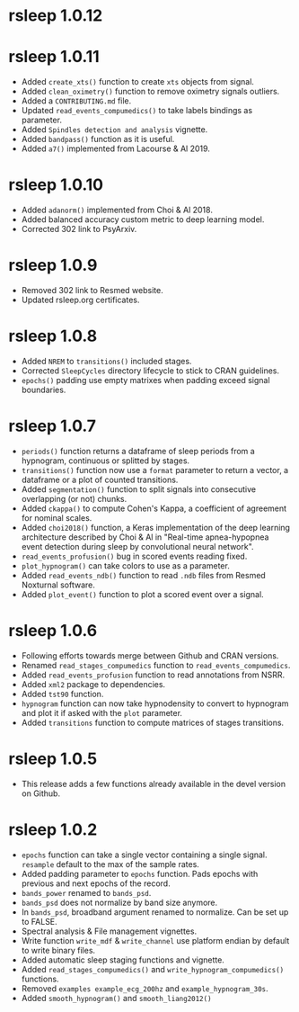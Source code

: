 # rsleep 1.0.12

# rsleep 1.0.11

  * Added `create_xts()` function to create `xts` objects from signal.
  * Added `clean_oximetry()` function to remove oximetry signals outliers.
  * Added a `CONTRIBUTING.md` file.
  * Updated `read_events_compumedics()` to take labels bindings as parameter.
  * Added `Spindles detection and analysis` vignette.
  * Added `bandpass()` function as it is useful.
  * Added `a7()` implemented from Lacourse & Al 2019.

# rsleep 1.0.10

  * Added `adanorm()` implemented from Choi & Al 2018.
  * Added balanced accuracy custom metric to deep learning model.
  * Corrected 302 link to PsyArxiv.

# rsleep 1.0.9

  * Removed 302 link to Resmed website.
  * Updated rsleep.org certificates.

# rsleep 1.0.8

  * Added `NREM` to `transitions()` included stages.
  * Corrected `SleepCycles` directory lifecycle to stick to CRAN guidelines.
  * `epochs()` padding use empty matrixes when padding exceed signal boundaries.

# rsleep 1.0.7

  * `periods()` function returns a dataframe of sleep periods from a hypnogram, continuous or splitted by stages.
  * `transitions()` function now use a `format` parameter to return a vector, a dataframe or a plot of counted transitions.
  * Added `segmentation()` function to split signals into consecutive overlapping (or not) chunks.
  * Added `ckappa()` to compute Cohen's Kappa, a coefficient of agreement for nominal scales.
  * Added `choi2018()` function, a Keras implementation of the deep learning architecture described by Choi & Al in "Real-time apnea-hypopnea event detection during sleep by convolutional neural network".
  * `read_events_profusion()` bug in scored events reading fixed.
  * `plot_hypnogram()` can take colors to use as a parameter.
  * Added `read_events_ndb()` function to read `.ndb` files from Resmed Noxturnal software. 
  * Added `plot_event()` function to plot a scored event over a signal.

# rsleep 1.0.6

  * Following efforts towards merge between Github and CRAN versions.
  * Renamed `read_stages_compumedics` function to `read_events_compumedics`.
  * Added `read_events_profusion` function to read annotations from NSRR.
  * Added `xml2` package to dependencies.
  * Added `tst90` function.
  * `hypnogram` function can now take hypnodensity to convert to hypnogram and plot it if asked with the `plot` parameter.
  * Added `transitions` function to compute matrices of stages transitions.
  
# rsleep 1.0.5

  * This release adds a few functions already available in the devel version on Github.

# rsleep 1.0.2

  * `epochs` function can take a single vector containing a single signal. 
  `resample` default to the max of the sample rates.
  * Added padding parameter to `epochs` function. Pads epochs with previous and next epochs of the record.
  * `bands_power` renamed to `bands_psd`.
  * `bands_psd` does not normalize by band size anymore.
  * In `bands_psd`, broadband argument renamed to normalize. Can be set up to FALSE.
  * Spectral analysis & File management vignettes.
  * Write function `write_mdf` & `write_channel` use platform endian by default to write binary files.
  * Added automatic sleep staging functions and vignette.
  * Added `read_stages_compumedics()` and `write_hypnogram_compumedics()` functions.
  * Removed `examples example_ecg_200hz` and `example_hypnogram_30s`.
  * Added `smooth_hypnogram()` and `smooth_liang2012()`
